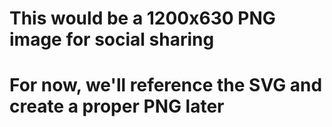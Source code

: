# This would be a 1200x630 PNG image for social sharing
# For now, we'll reference the SVG and create a proper PNG later